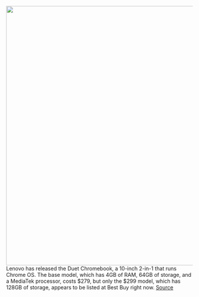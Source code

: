 <img src='https://cdn.vox-cdn.com/thumbor/j28sZWKzlwI4dtpXBg0oIyFx3k8=/0x0:3840x1896/1200x800/filters:focal(1613x641:2227x1255)/cdn.vox-cdn.com/uploads/chorus_image/image/66780283/Chrometab_3.0.png' width='700px' /><br/>
Lenovo has released the Duet Chromebook, a 10-inch 2-in-1 that runs Chrome OS. The base model, which has 4GB of RAM, 64GB of storage, and a MediaTek processor, costs $279, but only the $299 model, which has 128GB of storage, appears to be listed at Best Buy right now.
<a href='https://www.theverge.com/2020/5/11/21254584/lenovo-duet-chromebook-laptop-convertible-release-date-price'> Source <a/>